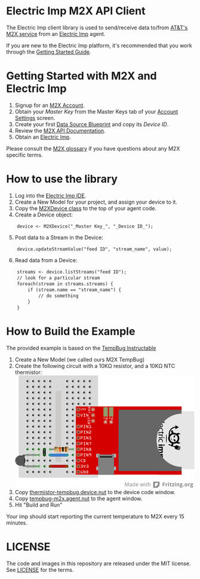 Electric Imp M2X API Client
========================

The Electric Imp client library is used to send/receive data to/from [AT&amp;T's M2X service](https://m2x.att.com/) from an [Electric Imp](http://electricimp.com/) agent.

If you are new to the Electric Imp platform, it's recommended that you work through the [Getting Started Guide](http://electricimp.com/docs/gettingstarted).

Getting Started with M2X and Electric Imp
=========================================
1. Signup for an [M2X Account](https://m2x.att.com/signup).
2. Obtain your _Master Key_ from the Master Keys tab of your [Account Settings](https://m2x.att.com/account) screen.
2. Create your first [Data Source Blueprint](https://m2x.att.com/blueprints) and copy its _Device ID_.
3. Review the [M2X API Documentation](https://m2x.att.com/developer/documentation/overview).
4. Obtain an [Electric Imp](http://electricimp.com/docs/gettingstarted/devkits/).

Please consult the [M2X glossary](https://m2x.att.com/developer/documentation/glossary) if you have questions about any M2X specific terms.

How to use the library
=======================

1. Log into the [Electric Imp IDE](https://ide.electricimp.com).
2. Create a New Model for your project, and assign your device to it.
3. Copy the [M2XDevice class](/lib/m2x.agent.nut) to the top of your agent code.
4. Create a Device object:
```
    device <- M2XDevice("_Master Key_", "_Device ID_");
```
5. Post data to a Stream in the Device:
```
    device.updateStreamValue("feed ID", "stream_name", value);
```

6. Read data from a Device:

```
    streams <- device.listStreams("feed ID");
    // look for a particular stream
    foreach(stream in streams.streams) {
        if (stream.name == "stream_name") {
            // do something
        }
    }
```


How to Build the Example
========================
The provided example is based on the [TempBug Instructable](http://www.instructables.com/id/TempBug-internet-connected-thermometer/)


1. Create a New Model (we called ours M2X TempBug)
2. Create the following circuit with a 10KΩ resistor, and a 10KΩ NTC thermistor:
![Example Circuit](/example/tempbug-circuit.png)
3. Copy [thermistor-tempbug.device.nut](/example/tempbug-thermistor.device.nut) to the device code window.
4. Copy [tempbug-m2x.agent.nut](/example/tempbug-m2x.agent.nut) to the agent window.
5. Hit "Build and Run"


Your imp should start reporting the current temperature to M2X every 15 minutes.

LICENSE
=======
The code and images in this repository are released under the MIT license. See [LICENSE](LICENSE) for the terms.
